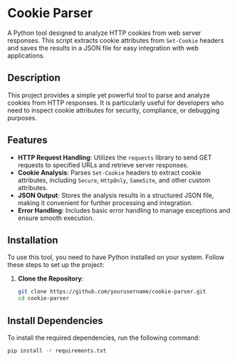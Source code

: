 # Cookie Parser

A Python tool designed to analyze HTTP cookies from web server responses. This script extracts cookie attributes from `Set-Cookie` headers and saves the results in a JSON file for easy integration with web applications.

## Description

This project provides a simple yet powerful tool to parse and analyze cookies from HTTP responses. It is particularly useful for developers who need to inspect cookie attributes for security, compliance, or debugging purposes.

## Features

- **HTTP Request Handling**: Utilizes the `requests` library to send GET requests to specified URLs and retrieve server responses.
- **Cookie Analysis**: Parses `Set-Cookie` headers to extract cookie attributes, including `Secure`, `HttpOnly`, `SameSite`, and other custom attributes.
- **JSON Output**: Stores the analysis results in a structured JSON file, making it convenient for further processing and integration.
- **Error Handling**: Includes basic error handling to manage exceptions and ensure smooth execution.

## Installation

To use this tool, you need to have Python installed on your system. Follow these steps to set up the project:

1. **Clone the Repository**:
   ```bash
   git clone https://github.com/yourusername/cookie-parser.git
   cd cookie-parser
## Install Dependencies

To install the required dependencies, run the following command:

```bash
pip install -r requirements.txt
